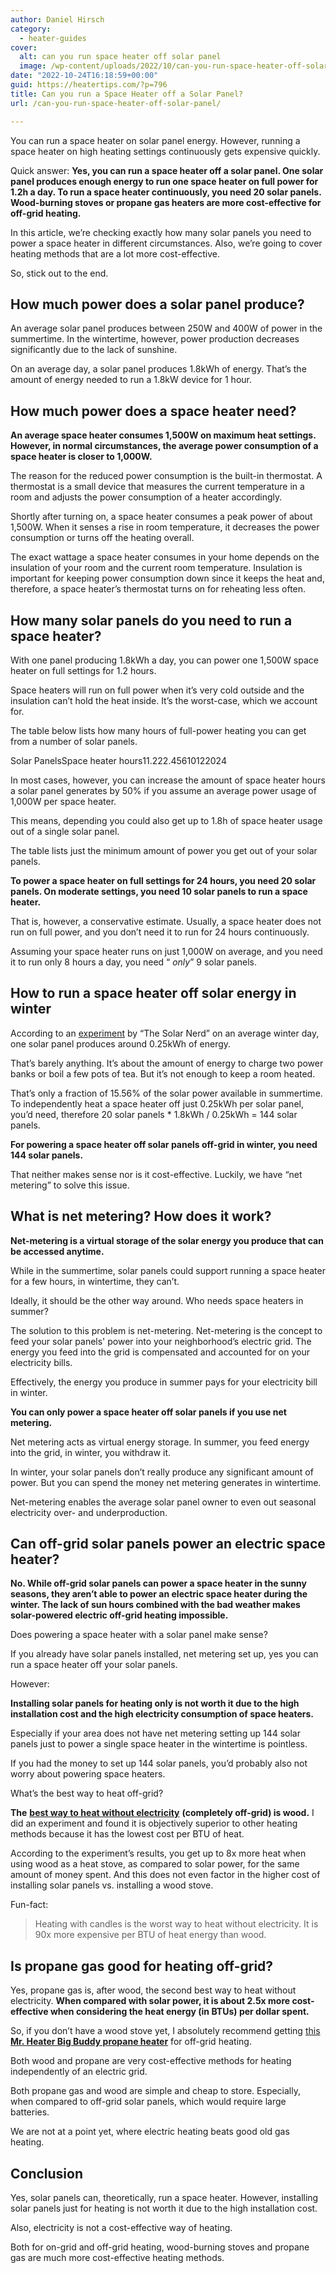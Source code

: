 ```yaml
---
author: Daniel Hirsch
category:
  - heater-guides
cover:
  alt: can you run space heater off solar panel
  image: /wp-content/uploads/2022/10/can-you-run-space-heater-off-solar-panel.jpg
date: "2022-10-24T16:18:59+00:00"
guid: https://heatertips.com/?p=796
title: Can you run a Space Heater off a Solar Panel?
url: /can-you-run-space-heater-off-solar-panel/

---
```

You can run a space heater on solar panel energy. However, running a space heater on high heating settings continuously gets expensive quickly.

Quick answer: **Yes, you can run a space heater off a solar panel. One solar panel produces enough energy to run one space heater on full power for 1.2h a day. To run a space heater continuously, you need 20 solar panels. Wood-burning stoves or propane gas heaters are more cost-effective for off-grid heating.**

In this article, we’re checking exactly how many solar panels you need to power a space heater in different circumstances. Also, we’re going to cover heating methods that are a lot more cost-effective.

So, stick out to the end.

## How much power does a solar panel produce?

An average solar panel produces between 250W and 400W of power in the summertime. In the wintertime, however, power production decreases significantly due to the lack of sunshine.

On an average day, a solar panel produces 1.8kWh of energy. That’s the amount of energy needed to run a 1.8kW device for 1 hour.

## How much power does a space heater need?

**An average space heater consumes 1,500W on maximum heat settings. However, in normal circumstances, the average power consumption of a space heater is closer to 1,000W.**

The reason for the reduced power consumption is the built-in thermostat. A thermostat is a small device that measures the current temperature in a room and adjusts the power consumption of a heater accordingly.

Shortly after turning on, a space heater consumes a peak power of about 1,500W. When it senses a rise in room temperature, it decreases the power consumption or turns off the heating overall.

The exact wattage a space heater consumes in your home depends on the insulation of your room and the current room temperature. Insulation is important for keeping power consumption down since it keeps the heat and, therefore, a space heater’s thermostat turns on for reheating less often.

## How many solar panels do you need to run a space heater?

With one panel producing 1.8kWh a day, you can power one 1,500W space heater on full settings for 1.2 hours.

Space heaters will run on full power when it’s very cold outside and the insulation can’t hold the heat inside. It’s the worst-case, which we account for.

The table below lists how many hours of full-power heating you can get from a number of solar panels.

Solar PanelsSpace heater hours11.222.45610122024

In most cases, however, you can increase the amount of space heater hours a solar panel generates by 50% if you assume an average power usage of 1,000W per space heater.

This means, depending you could also get up to 1.8h of space heater usage out of a single solar panel.

The table lists just the minimum amount of power you get out of your solar panels.

**To power a space heater on full settings for 24 hours, you need 20 solar panels. On moderate settings, you need 10 solar panels to run a space heater.**

That is, however, a conservative estimate. Usually, a space heater does not run on full power, and you don’t need it to run for 24 hours continuously.

Assuming your space heater runs on just 1,000W on average, and you need it to run only 8 hours a day, you need “ _only_” 9 solar panels.

## How to run a space heater off solar energy in winter

According to an [experiment](https://www.thesolarnerd.com/blog/solar-panel-performance-winter-cloudy-summer/) by “The Solar Nerd” on an average winter day, one solar panel produces around 0.25kWh of energy.

That’s barely anything. It’s about the amount of energy to charge two power banks or boil a few pots of tea. But it’s not enough to keep a room heated.

That’s only a fraction of 15.56% of the solar power available in summertime. To independently heat a space heater off just 0.25kWh per solar panel, you’d need, therefore 20 solar panels \* 1.8kWh / 0.25kWh = 144 solar panels.

**For powering a space heater off solar panels off-grid in winter, you need 144 solar panels.**

That neither makes sense nor is it cost-effective. Luckily, we have “net metering” to solve this issue.

## What is net metering? How does it work?

**Net-metering is a virtual storage of the solar energy you produce that can be accessed anytime.**

While in the summertime, solar panels could support running a space heater for a few hours, in wintertime, they can’t.

Ideally, it should be the other way around. Who needs space heaters in summer?

The solution to this problem is net-metering. Net-metering is the concept to feed your solar panels' power into your neighborhood’s electric grid. The energy you feed into the grid is compensated and accounted for on your electricity bills.

Effectively, the energy you produce in summer pays for your electricity bill in winter.

**You can only power a space heater off solar panels if you use net metering.**

Net metering acts as virtual energy storage. In summer, you feed energy into the grid, in winter, you withdraw it.

In winter, your solar panels don’t really produce any significant amount of power. But you can spend the money net metering generates in wintertime.

Net-metering enables the average solar panel owner to even out seasonal electricity over- and underproduction.

## Can off-grid solar panels power an electric space heater?

**No. While off-grid solar panels can power a space heater in the sunny seasons, they aren’t able to power an electric space heater during the winter. The lack of sun hours combined with the bad weather makes solar-powered electric off-grid heating impossible.**

Does powering a space heater with a solar panel make sense?

If you already have solar panels installed, net metering set up, yes you can run a space heater off your solar panels.

However:

**Installing solar panels for heating only is not worth it due to the high installation cost and the high electricity consumption of space heaters.**

Especially if your area does not have net metering setting up 144 solar panels just to power a single space heater in the wintertime is pointless.

If you had the money to set up 144 solar panels, you’d probably also not worry about powering space heaters.

What’s the best way to heat off-grid?

**The** [**best way to heat without electricity**](/how-to-heat-room-without-electricity/) **(completely off-grid) is wood.** I did an experiment and found it is objectively superior to other heating methods because it has the lowest cost per BTU of heat.

According to the experiment’s results, you get up to 8x more heat when using wood as a heat stove, as compared to solar power, for the same amount of money spent. And this does not even factor in the higher cost of installing solar panels vs. installing a wood stove.

Fun-fact:

> Heating with candles is the worst way to heat without electricity. It is 90x more expensive per BTU of heat energy than wood.

## Is propane gas good for heating off-grid?

Yes, propane gas is, after wood, the second best way to heat without electricity. **When compared with solar power, it is about 2.5x more cost-effective when considering the heat energy (in BTUs) per dollar spent.**

So, if you don’t have a wood stove yet, I absolutely recommend getting [this **Mr. Heater Big Buddy propane heater**](/recommended-products/propane-heater/) for off-grid heating.

Both wood and propane are very cost-effective methods for heating independently of an electric grid.

Both propane gas and wood are simple and cheap to store. Especially, when compared to off-grid solar panels, which would require large batteries.

We are not at a point yet, where electric heating beats good old gas heating.

## Conclusion

Yes, solar panels can, theoretically, run a space heater. However, installing solar panels just for heating is not worth it due to the high installation cost.

Also, electricity is not a cost-effective way of heating.

Both for on-grid and off-grid heating, wood-burning stoves and propane gas are much more cost-effective heating methods.
